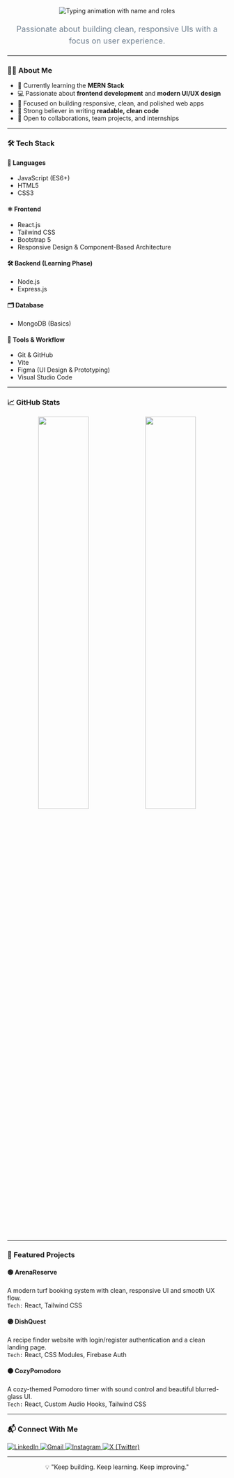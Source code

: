<p align="center">
  <img src="https://readme-typing-svg.demolab.com?font=JetBrains+Mono&size=28&duration=2000&pause=1000&color=1E90FF&center=true&vCenter=true&width=800&lines=Hi+there%2C+I'm+Afin.;Frontend+Developer.;MERN+Stack+Dev.;UI%2FUX+Focused+Engineer." alt="Typing animation with name and roles" />
</p>

<p align="center" style="color:#708090; font-size:18px; max-width:650px; line-height:1.5; margin: 20px auto;">
  Passionate about building clean, responsive UIs with a focus on user experience.
</p>

---

### 🧑‍💻 About Me

- 🎯 Currently learning the **MERN Stack**
- 💻 Passionate about **frontend development** and **modern UI/UX design**
- 🚀 Focused on building responsive, clean, and polished web apps
- 🧠 Strong believer in writing **readable, clean code**
- 🤝 Open to collaborations, team projects, and internships

---

### 🛠️ Tech Stack

#### 🧩 Languages  
- JavaScript (ES6+)  
- HTML5  
- CSS3  

#### ⚛️ Frontend  
- React.js  
- Tailwind CSS
- Bootstrap 5 
- Responsive Design & Component-Based Architecture  

#### 🛠 Backend (Learning Phase)  
- Node.js  
- Express.js  

#### 🗂️ Database  
- MongoDB (Basics)  

#### 🧰 Tools & Workflow  
- Git & GitHub  
- Vite  
- Figma (UI Design & Prototyping)  
- Visual Studio Code

---

### 📈 GitHub Stats

<p align="center">
  <img src="https://github-readme-stats.vercel.app/api?username=Afin0x&show_icons=true&theme=transparent" width="48%" />
  <img src="https://streak-stats.demolab.com?user=Afin0x&theme=transparent" width="48%" />
</p>


---

### 🚀 Featured Projects

#### 🟢 ArenaReserve
A modern turf booking system with clean, responsive UI and smooth UX flow.  
`Tech:` React, Tailwind CSS

#### 🟣 DishQuest
A recipe finder website with login/register authentication and a clean landing page.  
`Tech:` React, CSS Modules, Firebase Auth

#### 🟠 CozyPomodoro
A cozy-themed Pomodoro timer with sound control and beautiful blurred-glass UI.  
`Tech:` React, Custom Audio Hooks, Tailwind CSS

---

### 📬 Connect With Me

<p align="left">
  <a href="https://linkedin.com/in/afin-nk-195366340" target="_blank">
    <img src="https://img.shields.io/badge/LinkedIn-0077B5?style=flat&logo=linkedin&logoColor=white" alt="LinkedIn" />
  </a>
  <a href="mailto:afinnk1@gmail.com" target="_blank">
    <img src="https://img.shields.io/badge/Gmail-D14836?style=flat&logo=gmail&logoColor=white" alt="Gmail" />
  </a>
  <a href="https://instagram.com/__a_f_i_n_" target="_blank">
    <img src="https://img.shields.io/badge/Instagram-E4405F?style=flat&logo=instagram&logoColor=white" alt="Instagram" />
  </a>
  <a href="https://x.com/Afinnk1" target="_blank">
    <img src="https://img.shields.io/badge/X-000000?style=flat&logo=twitter&logoColor=white" alt="X (Twitter)" />
  </a>
</p>

---

<p align="center">💡 "Keep building. Keep learning. Keep improving."</p>

